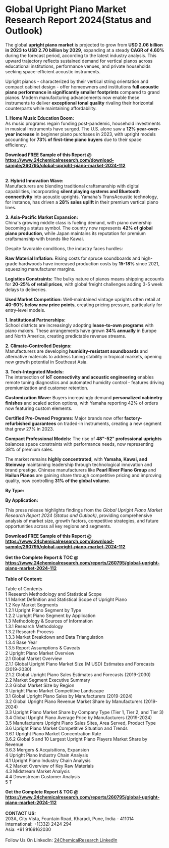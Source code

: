 <h1>Global Upright Piano Market Research Report 2024(Status and Outlook)</h1><p>The global <strong>upright piano market</strong> is projected to grow from <strong>USD 2.06 billion in 2023 to USD 2.70 billion by 2029</strong>, expanding at a steady <strong>CAGR of 4.60%</strong> during the forecast period, according to the latest industry analysis. This upward trajectory reflects sustained demand for vertical pianos across educational institutions, performance venues, and private households seeking space-efficient acoustic instruments.</p><p>Upright pianos - characterized by their vertical string orientation and compact cabinet design - offer homeowners and institutions <strong>full acoustic piano performance in significantly smaller footprints</strong> compared to grand pianos. Modern manufacturing advancements now enable these instruments to deliver <strong>exceptional tonal quality</strong> rivaling their horizontal counterparts while maintaining affordability.</p><p><strong>1. Home Music Education Boom:</strong><br>
As music programs regain funding post-pandemic, household investments in musical instruments have surged. The U.S. alone saw a <strong>12% year-over-year increase</strong> in beginner piano purchases in 2023, with upright models accounting for <strong>73% of first-time piano buyers</strong> due to their space efficiency.</p><div><b>Download FREE Sample of this Report @ 
            <a href="https://www.24chemicalresearch.com/download-sample/260795/global-upright-piano-market-2024-112">
            https://www.24chemicalresearch.com/download-sample/260795/global-upright-piano-market-2024-112</a></b></div><br><p><strong>2. Hybrid Innovation Wave:</strong><br>
Manufacturers are blending traditional craftsmanship with digital capabilities, incorporating <strong>silent playing systems and Bluetooth connectivity</strong> into acoustic uprights. Yamaha's TransAcoustic technology, for instance, has driven a <strong>28% sales uplift</strong> in their premium vertical piano lines.</p><p><strong>3. Asia-Pacific Market Expansion:</strong><br>
China's growing middle class is fueling demand, with piano ownership becoming a status symbol. The country now represents <strong>42% of global piano production</strong>, while Japan maintains its reputation for premium craftsmanship with brands like Kawai.</p><p>Despite favorable conditions, the industry faces hurdles:</p><p><strong>Raw Material Inflation:</strong> Rising costs for spruce soundboards and high-grade hardwoods have increased production costs by <strong>15-18%</strong> since 2021, squeezing manufacturer margins.</p><p><strong>Logistics Constraints:</strong> The bulky nature of pianos means shipping accounts for <strong>20-25% of retail prices</strong>, with global freight challenges adding 3-5 week delays to deliveries.</p><p><strong>Used Market Competition:</strong> Well-maintained vintage uprights often retail at <strong>40-60% below new price points</strong>, creating pricing pressure, particularly for entry-level models.</p><p><strong>1. Institutional Partnerships:</strong><br>
School districts are increasingly adopting <strong>lease-to-own programs</strong> with piano makers. These arrangements have grown <strong>34% annually</strong> in Europe and North America, creating predictable revenue streams.</p><p><strong>2. Climate-Controlled Designs:</strong><br>
Manufacturers are developing <strong>humidity-resistant soundboards</strong> and alternative materials to address tuning stability in tropical markets, opening new growth potential in Southeast Asia.</p><p><strong>3. Tech-Integrated Models:</strong><br>
The intersection of <strong>IoT connectivity and acoustic engineering</strong> enables remote tuning diagnostics and automated humidity control - features driving premiumization and customer retention.</p><p><strong>Customization Wave:</strong> Buyers increasingly demand <strong>personalized cabinetry finishes</strong> and scaled action options, with Yamaha reporting 42% of orders now featuring custom elements.</p><p><strong>Certified Pre-Owned Programs:</strong> Major brands now offer <strong>factory-refurbished guarantees</strong> on traded-in instruments, creating a new segment that grew 27% in 2023.</p><p><strong>Compact Professional Models:</strong> The rise of <strong>48"-52" professional uprights</strong> balances space constraints with performance needs, now representing 38% of premium sales.</p><p>The market remains <strong>highly concentrated</strong>, with <strong>Yamaha, Kawai, and Steinway</strong> maintaining leadership through technological innovation and brand prestige. Chinese manufacturers like <strong>Pearl River Piano Group</strong> and <strong>Hailun Pianos</strong> are gaining share through competitive pricing and improving quality, now controlling <strong>31% of the global volume</strong>.</p><p><strong>By Type:</strong></p><p><strong>By Application:</strong></p><p>This press release highlights findings from the <em>Global Upright Piano Market Research Report 2024 (Status and Outlook)</em>, providing comprehensive analysis of market size, growth factors, competitive strategies, and future opportunities across all key regions and segments.</p><div><b>Download FREE Sample of this Report @ 
            <a href="https://www.24chemicalresearch.com/download-sample/260795/global-upright-piano-market-2024-112">
            https://www.24chemicalresearch.com/download-sample/260795/global-upright-piano-market-2024-112</a></b></div><br><div><b>Get the Complete Report & TOC @ 
            <a href="https://www.24chemicalresearch.com/reports/260795/global-upright-piano-market-2024-112">
            https://www.24chemicalresearch.com/reports/260795/global-upright-piano-market-2024-112</a></b></div><br>
            <b>Table of Content:</b><p>Table of Contents<br />
1 Research Methodology and Statistical Scope<br />
1.1 Market Definition and Statistical Scope of Upright Piano<br />
1.2 Key Market Segments<br />
1.2.1 Upright Piano Segment by Type<br />
1.2.2 Upright Piano Segment by Application<br />
1.3 Methodology & Sources of Information<br />
1.3.1 Research Methodology<br />
1.3.2 Research Process<br />
1.3.3 Market Breakdown and Data Triangulation<br />
1.3.4 Base Year<br />
1.3.5 Report Assumptions & Caveats<br />
2 Upright Piano Market Overview<br />
2.1 Global Market Overview<br />
2.1.1 Global Upright Piano Market Size (M USD) Estimates and Forecasts (2019-2030)<br />
2.1.2 Global Upright Piano Sales Estimates and Forecasts (2019-2030)<br />
2.2 Market Segment Executive Summary<br />
2.3 Global Market Size by Region<br />
3 Upright Piano Market Competitive Landscape<br />
3.1 Global Upright Piano Sales by Manufacturers (2019-2024)<br />
3.2 Global Upright Piano Revenue Market Share by Manufacturers (2019-2024)<br />
3.3 Upright Piano Market Share by Company Type (Tier 1, Tier 2, and Tier 3)<br />
3.4 Global Upright Piano Average Price by Manufacturers (2019-2024)<br />
3.5 Manufacturers Upright Piano Sales Sites, Area Served, Product Type<br />
3.6 Upright Piano Market Competitive Situation and Trends<br />
3.6.1 Upright Piano Market Concentration Rate<br />
3.6.2 Global 5 and 10 Largest Upright Piano Players Market Share by Revenue<br />
3.6.3 Mergers & Acquisitions, Expansion<br />
4 Upright Piano Industry Chain Analysis<br />
4.1 Upright Piano Industry Chain Analysis<br />
4.2 Market Overview of Key Raw Materials<br />
4.3 Midstream Market Analysis<br />
4.4 Downstream Customer Analysis<br />
5 T</p><div><b>Get the Complete Report & TOC @ 
            <a href="https://www.24chemicalresearch.com/reports/260795/global-upright-piano-market-2024-112">
            https://www.24chemicalresearch.com/reports/260795/global-upright-piano-market-2024-112</a></b></div><br><b>CONTACT US:</b><br>
            203A, City Vista, Fountain Road, Kharadi, Pune, India - 411014<br>
            International: +1(332) 2424 294<br>
            Asia: +91 9169162030 <br><br>
            Follow Us On LinkedIn: <a href="https://www.linkedin.com/company/24chemicalresearch/">24ChemicalResearch LinkedIn</a>